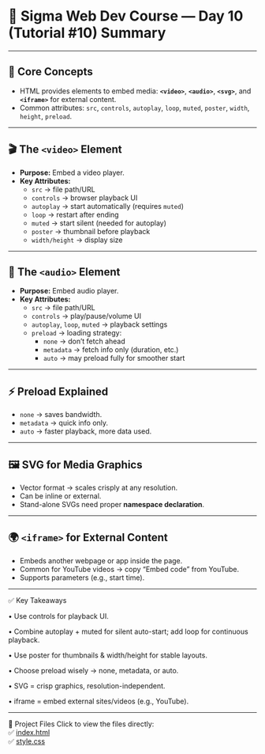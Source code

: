 # 📝 Sigma Web Dev Course — Day 10 (Tutorial #10) Summary 

---

## 🌟 Core Concepts
- HTML provides elements to embed media: **`<video>`**, **`<audio>`**, **`<svg>`**, and **`<iframe>`** for external content.  
- Common attributes: `src`, `controls`, `autoplay`, `loop`, `muted`, `poster`, `width`, `height`, `preload`.

---

## 🎬 The `<video>` Element
- **Purpose:** Embed a video player.  
- **Key Attributes:**  
  - `src` → file path/URL  
  - `controls` → browser playback UI  
  - `autoplay` → start automatically (requires `muted`)  
  - `loop` → restart after ending  
  - `muted` → start silent (needed for autoplay)  
  - `poster` → thumbnail before playback  
  - `width/height` → display size  

---

## 🎵 The `<audio>` Element
- **Purpose:** Embed audio player.  
- **Key Attributes:**  
  - `src` → file path/URL  
  - `controls` → play/pause/volume UI  
  - `autoplay`, `loop`, `muted` → playback settings  
  - `preload` → loading strategy:
    - `none` → don’t fetch ahead  
    - `metadata` → fetch info only (duration, etc.)  
    - `auto` → may preload fully for smoother start  

---

## ⚡ Preload Explained
- `none` → saves bandwidth.  
- `metadata` → quick info only.  
- `auto` → faster playback, more data used.  

---

## 🖼️ SVG for Media Graphics
- Vector format → scales crisply at any resolution.  
- Can be inline or external.  
- Stand-alone SVGs need proper **namespace declaration**.  

---

## 🌍 `<iframe>` for External Content
- Embeds another webpage or app inside the page.  
- Common for YouTube videos → copy “Embed code” from YouTube.  
- Supports parameters (e.g., start time).  

---

✅ Key Takeaways

 •	Use controls for playback UI.
 
 •	Combine autoplay + muted for silent auto-start; add loop for continuous playback.
 
 •	Use poster for thumbnails & width/height for stable layouts.
 
 •	Choose preload wisely → none, metadata, or auto.
 
 •	SVG = crisp graphics, resolution-independent.
 
 •	iframe = embed external sites/videos (e.g., YouTube).

---


📂 Project Files 
Click to view the files directly:  
✅ [index.html](./index.html)  
✅ [style.css](./style.css)  





